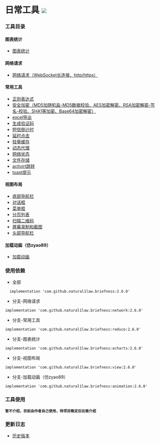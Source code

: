 日常工具 [![](https://jitpack.io/v/natural1law/briefness.svg)](https://jitpack.io/#natural1law/briefness)
======

### 工具目录
   #### 图表统计
   * [图表统计](https://github.com/natural1law/briefness/ "点击查看使用`图表统计`功能代码")
   #### 网络请求
   * [网络请求（WebSocket长连接、http/https）](https://github.com/natural1law/briefness/ "点击查看使用`网络请求`功能代码")
   #### 常用工具
   * [正则表达式](https://github.com/natural1law/briefness/ "点击查看使用`正则表达式`功能代码")
   * [安全加密（MD5加随机盐-MD5数据校验、AES加密解密、RSA加密解密-签名-校验、SHA1等加密、Base64加密解密）](https://github.com/natural1law/briefness/ "点击查看使用`安全加密`功能代码")
   * [excel导出](https://github.com/natural1law/briefness/ "点击查看使用`excel导出`功能代码")
   * [生成验证码](https://github.com/natural1law/briefness/ "点击查看使用`生成验证码`功能代码")
   * [短信倒计时](https://github.com/natural1law/briefness/ "点击查看使用`短信倒计时`功能代码")
   * [延时点击](https://github.com/natural1law/briefness/ "点击查看使用`延时点击`功能代码")
   * [轻量缓存](https://github.com/natural1law/briefness/ "点击查看使用`轻量缓存`功能代码")
   * [动态代理](https://github.com/natural1law/briefness/ "点击查看使用`动态代理`功能代码")
   * [网络状态](https://github.com/natural1law/briefness/ "点击查看使用`网络状态`功能代码")
   * [文件存储](https://github.com/natural1law/briefness/ "点击查看使用`文件存储`功能代码")
   * [activirt跳转](https://github.com/natural1law/briefness/ "点击查看使用`activirt跳转`功能代码")
   * [toast提示](https://github.com/natural1law/briefness/ "点击查看使用`toast提示`功能代码")
   #### 视图布局
   * [底部导航栏](https://github.com/natural1law/briefness/ "点击查看使用`底部导航栏`功能代码")
   * [对话框](https://github.com/natural1law/briefness/ "点击查看使用`对话框`功能代码")
   * [菜单框](https://github.com/natural1law/briefness/ "点击查看使用`菜单框`功能代码")
   * [分页列表](https://github.com/natural1law/briefness/ "点击查看使用`分页列表`功能代码")
   * [扫描二维码](https://github.com/natural1law/briefness/ "点击查看使用`扫描二维码`功能代码")
   * [屏幕录制和截图](https://github.com/natural1law/briefness/ "点击查看使用`屏幕录制和截图`功能代码")
   * [头部导航栏](https://github.com/natural1law/briefness/ "点击查看使用`头部导航栏`功能代码")
   #### 加载动画（仿zyao89）
   * [加载动画](https://github.com/natural1law/briefness/ "点击查看使用`加载动画`功能代码")
### 使用依赖
  * 全部
  ```
    implementation 'com.github.natural1law.briefness:2.6.0'
  ```
  * 分支-网络请求
  ```
  implementation 'com.github.natural1law.briefness:network:2.6.0'
  ```
  * 分支-常用工具
  ```
  implementation 'com.github.natural1law.briefness:reduce:2.6.0'
  ```
  * 分支-图表统计
  ```
  implementation 'com.github.natural1law.briefness:echarts:2.6.0'
  ```
  * 分支-视图布局
  ```
  implementation 'com.github.natural1law.briefness:view:2.6.0'
  ```
  * 分支-加载动画（仿zyao89）
  ```
  implementation 'com.github.natural1law.briefness:animation:2.6.0'
  ```

### 工具使用
  **`暂不介绍，目前由作者自己使用，待项目稳定后在做介绍`**

### 更新日志
  * [历史版本](https://github.com/natural1law/briefness/blob/master/HISTORY_VERSION.md "点击查看历史版本")
